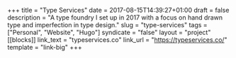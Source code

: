 +++
title = "Type Services"
date = 2017-08-15T14:39:27+01:00
draft = false
description = "A type foundry I set up in 2017 with a focus on hand drawn type and imperfection in type design."
slug = "type-services"
tags = ["Personal", "Website", "Hugo"]
syndicate = "false"
layout = "project"
[[blocks]]
link_text = "typeservices.co"
link_url = "https://typeservices.co/"
template = "link-big"
+++
